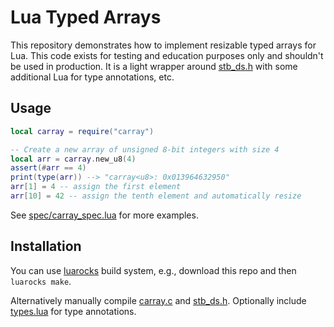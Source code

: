 # Lua Typed Arrays

This repository demonstrates how to implement resizable typed arrays for Lua. This code exists for testing and education purposes only and shouldn't be used in production. It is a light wrapper around [stb_ds.h](https://nothings.org/stb_ds/) with some additional Lua for type annotations, etc.

## Usage

```lua
local carray = require("carray")

-- Create a new array of unsigned 8-bit integers with size 4
local arr = carray.new_u8(4)
assert(#arr == 4)
print(type(arr)) --> "carray<u8>: 0x013964632950"
arr[1] = 4 -- assign the first element
arr[10] = 42 -- assign the tenth element and automatically resize
```

See [spec/carray_spec.lua](spec/carray_spec.lua) for more examples.

## Installation

You can use [luarocks](https://luarocks.org) build system, e.g., download this repo and then `luarocks make`.

Alternatively manually compile [carray.c](src/carray.c) and [stb_ds.h](src/stb_ds.h). Optionally include [types.lua](src/types.lua) for type annotations.